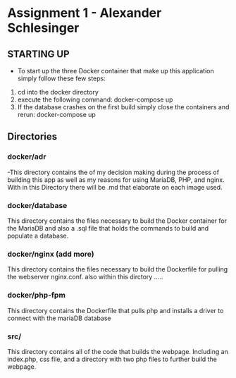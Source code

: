 # Assignment 1 - Alexander Schlesinger

## STARTING UP
- To start up the three Docker container that make up this application simply  follow these few steps:
1) cd into the docker directory
2) execute the following command: docker-compose up
3) If the database crashes on the first build simply close the containers and rerun: docker-compose up

## Directories

### docker/adr

-This directory contains the of my decision making during the process of building
 this app as well as my reasons for using MariaDB, PHP, and nginx.
 With in this Directory there will be .md that elaborate on each image
 used.  
### docker/database

This directory contains the files necessary to build the Docker container for the MariaDB and also a .sql file that holds the commands to build and populate
a database.

### docker/nginx (add more)

This directory contains the files necessary to build the Dockerfile for pulling the webserver nginx.conf. also within this dirctory .....

### docker/php-fpm
This directory contains the Dockerfile that pulls php and installs a driver to connect with the mariaDB database

### src/
This directory contains all of the code that builds the webpage. Including an index.php, css file, and a directory with two php files to further build the webpage.
